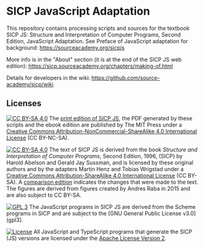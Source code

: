 # SICP JavaScript Adaptation

This repository contains processing scripts and sources for the textbook SICP JS: Structure and Interpretation of Computer Programs, Second Edition, JavaScript Adaptation. See Preface of JavaScript adaptation for background:
https://sourceacademy.org/sicpjs

More info is in the "About" section (it is at the end of the SICP JS web edition):
https://sicp.sourceacademy.org/chapters/making-of.html

Details for developers in the wiki:
https://github.com/source-academy/sicp/wiki

## Licenses

[![CC BY-SA 4.0][cc-by-nc-sa-image]][cc-by-nc-sa] 
The [print edition of SICP JS](https://mitpress.mit.edu/books/structure-and-interpretation-computer-programs-1), the PDF generated by these scripts and the ebook edition are published by The MIT Press under a [Creative Commons Attribution-NonCommercial-ShareAlike 4.0 International License](cc-by-nc-sa) (CC BY-NC-SA). 

[![CC BY-SA 4.0][cc-by-sa-image]][cc-by-sa] 
The text of SICP JS is derived from the book *Structure and Interpretation of Computer Programs*, Second Edition, 1996, (SICP) by Harold Abelson and Gerald Jay Sussman, and is licensed by these original authors and by the adapters Martin Henz and Tobias Wrigstad under a [Creative Commons Attribution-ShareAlike 4.0 International License](cc-by-sa) (CC BY-SA). A [comparison edition](http://sicp.sourceacademy.org) indicates the changes that were made to the text. The figures are derived from figures created by Andres Raba in 2015 and are also subject to CC BY-SA.

[![GPL 3][gpl3-image]][gpl3]
The JavaScript programs in SICP JS are derived from the Scheme programs in SICP and are subject to the [GNU General Public License v3.0](gpl3]. 

[![License](https://img.shields.io/badge/License-Apache%202.0-blue.svg)](https://opensource.org/licenses/Apache-2.0)
All JavaScript and TypeScript programs that generate the SICP (JS) versions are licensed
under the 
[Apache License Version 2][apache2].

[cc-by-sa]: http://creativecommons.org/licenses/by-sa/4.0/
[cc-by-sa-image]: https://licensebuttons.net/l/by-sa/4.0/88x31.png
[cc-by-nc-sa]: http://creativecommons.org/licenses/by-nc-sa/4.0/
[cc-by-nc-sa-image]: https://licensebuttons.net/l/by-nc-sa/4.0/88x31.png
[gpl3]: https://www.gnu.org/licenses/gpl-3.0.en.html
[gpl3-image]: https://upload.wikimedia.org/wikipedia/commons/thumb/7/79/License_icon-gpl.svg/50px-License_icon-gpl.svg.png
[apache2]: https://www.apache.org/licenses/LICENSE-2.0.txt


